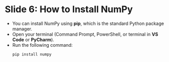 # Slide 6: How to Install NumPy

- You can install NumPy using **pip**, which is the standard Python package manager.
- Open your terminal (Command Prompt, PowerShell, or terminal in **VS Code** or **PyCharm**).
- Run the following command:
  ```bash
  pip install numpy